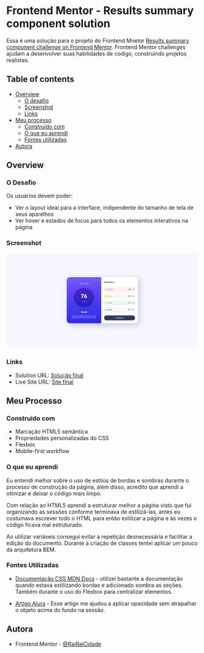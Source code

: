 # Frontend Mentor - Results summary component solution

Essa é uma solução para o projeto do Frontend Mnetor [Results summary component challenge on Frontend Mentor](https://www.frontendmentor.io/challenges/results-summary-component-CE_K6s0maV). Frontend Mentor challenges ajudam a desenvolver suas habilidades de codigo, construindo projetos realistas.

## Table of contents

- [Overview](#overview)
  - [O desafio](#o-desafio)
  - [Screenshot](#screenshot)
  - [Links](#links)
- [Meu processo](#meu-processo)
  - [Construido com](#construido-com)
  - [O que eu aprendi](#o-que-eu-aprendi)
  - [Fontes utilizadas](#fontes-utilizadas)
- [Autora](#Autora)

## Overview

### O Desafio

Os usuários devem poder:

- Ver o layout ideal para a interface, indipendente do tamanho de tela de seus aparelhos
- Ver hover e estados de focus para todos os elementos interativos na página

### Screenshot

![projeto final!!](./assets/images/summarry__project.png)

### Links

- Solution URL: [Solução final](https://www.frontendmentor.io/challenges/results-summary-component-CE_K6s0maV/hub)
- Live Site URL: [Site final](https://summary-component-front-end-mentor-33u5k3r56-rairaicidade.vercel.app/)

## Meu Processo

### Construido com

- Marcação HTML5 semântica
- Propriedades personalizadas do CSS
- Flexbox
- Mobile-first workflow

### O que eu aprendi

Eu entendi melhor sobre o uso de estilos de bordas e sombras durante o processo de construção da página, além disso, acredito que aprendi a otimizar e deixar o código mais limpo.

Com relação ao HTML5 aprendi a estruturar melhor a página visto que fui organizando as sessões conforme terminava de estilizá-las, antes eu costumava escrever todo o HTML para então estilizar a página e às vezes o código ficava mal estruturado.

Ao utilizar variáveis consegui evitar a repetição desnecessária e facilitar a edição do documento. Durante a criação de classes tentei aplicar um pouco da arquitetura BEM.

### Fontes Utilizadas

- [Documentação CSS MDN Docs](https://developer.mozilla.org/pt-BR/docs/Web/CSS) - utilizei bastante a documentação quando estava estilizando bordas e adicionado sombra as seções. Também durante o uso do Flexbox para centralizar elementos.

- [Artigo Alura](https://dev.to/sucodelarangela/como-aplicar-opacidade-em-background-image-sem-afetar-textos-31fj) - Esse artigo me ajudou a aplicar opacidade sem atrapalhar o objeto acima do fundo na sessão.

## Autora

- Frontend Mentor - [@RaiRaiCidade](https://www.frontendmentor.io/profile/RaiRaiCidade)
